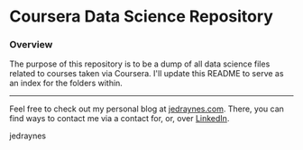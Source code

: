 # Coursera Data Science Repository

### Overview
The purpose of this repository is to be a dump of all data science files related to courses taken via Coursera. I'll update this README to serve as an index for the folders within.

---
Feel free to check out my personal blog at [jedraynes.com](www.jedraynes.com). There, you can find ways to contact me via a contact for, or, over [LinkedIn](https://www.linkedin.com/in/jedraynes/).

jedraynes
